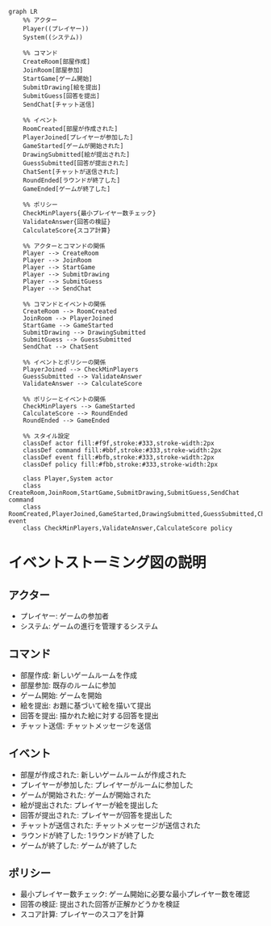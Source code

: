 ```mermaid
graph LR
    %% アクター
    Player((プレイヤー))
    System((システム))
    
    %% コマンド
    CreateRoom[部屋作成]
    JoinRoom[部屋参加]
    StartGame[ゲーム開始]
    SubmitDrawing[絵を提出]
    SubmitGuess[回答を提出]
    SendChat[チャット送信]
    
    %% イベント
    RoomCreated[部屋が作成された]
    PlayerJoined[プレイヤーが参加した]
    GameStarted[ゲームが開始された]
    DrawingSubmitted[絵が提出された]
    GuessSubmitted[回答が提出された]
    ChatSent[チャットが送信された]
    RoundEnded[ラウンドが終了した]
    GameEnded[ゲームが終了した]
    
    %% ポリシー
    CheckMinPlayers{最小プレイヤー数チェック}
    ValidateAnswer{回答の検証}
    CalculateScore{スコア計算}
    
    %% アクターとコマンドの関係
    Player --> CreateRoom
    Player --> JoinRoom
    Player --> StartGame
    Player --> SubmitDrawing
    Player --> SubmitGuess
    Player --> SendChat
    
    %% コマンドとイベントの関係
    CreateRoom --> RoomCreated
    JoinRoom --> PlayerJoined
    StartGame --> GameStarted
    SubmitDrawing --> DrawingSubmitted
    SubmitGuess --> GuessSubmitted
    SendChat --> ChatSent
    
    %% イベントとポリシーの関係
    PlayerJoined --> CheckMinPlayers
    GuessSubmitted --> ValidateAnswer
    ValidateAnswer --> CalculateScore
    
    %% ポリシーとイベントの関係
    CheckMinPlayers --> GameStarted
    CalculateScore --> RoundEnded
    RoundEnded --> GameEnded
    
    %% スタイル設定
    classDef actor fill:#f9f,stroke:#333,stroke-width:2px
    classDef command fill:#bbf,stroke:#333,stroke-width:2px
    classDef event fill:#bfb,stroke:#333,stroke-width:2px
    classDef policy fill:#fbb,stroke:#333,stroke-width:2px
    
    class Player,System actor
    class CreateRoom,JoinRoom,StartGame,SubmitDrawing,SubmitGuess,SendChat command
    class RoomCreated,PlayerJoined,GameStarted,DrawingSubmitted,GuessSubmitted,ChatSent,RoundEnded,GameEnded event
    class CheckMinPlayers,ValidateAnswer,CalculateScore policy
```

# イベントストーミング図の説明

## アクター
- プレイヤー: ゲームの参加者
- システム: ゲームの進行を管理するシステム

## コマンド
- 部屋作成: 新しいゲームルームを作成
- 部屋参加: 既存のルームに参加
- ゲーム開始: ゲームを開始
- 絵を提出: お題に基づいて絵を描いて提出
- 回答を提出: 描かれた絵に対する回答を提出
- チャット送信: チャットメッセージを送信

## イベント
- 部屋が作成された: 新しいゲームルームが作成された
- プレイヤーが参加した: プレイヤーがルームに参加した
- ゲームが開始された: ゲームが開始された
- 絵が提出された: プレイヤーが絵を提出した
- 回答が提出された: プレイヤーが回答を提出した
- チャットが送信された: チャットメッセージが送信された
- ラウンドが終了した: 1ラウンドが終了した
- ゲームが終了した: ゲームが終了した

## ポリシー
- 最小プレイヤー数チェック: ゲーム開始に必要な最小プレイヤー数を確認
- 回答の検証: 提出された回答が正解かどうかを検証
- スコア計算: プレイヤーのスコアを計算 